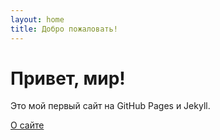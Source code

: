 ```yaml
---
layout: home
title: Добро пожаловать!
---
```


# Привет, мир!

Это мой первый сайт на GitHub Pages и Jekyll.

[О сайте](./about.md)
